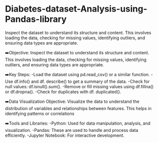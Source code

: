 # Diabetes-dataset-Analysis-using-Pandas-library
 Inspect the dataset to understand its structure and content. This involves loading the data, checking for missing values, identifying outliers, and ensuring data types are appropriate.

➡️Objective: Inspect the dataset to understand its structure and content. This involves loading the data, checking for missing values, identifying outliers, and ensuring data types are appropriate.

➡️Key Steps:
-Load the dataset using pd.read_csv() or a similar function.
-Use df.info() and df. describe() to get a summary of the data.
-Check for null values: df.isnull().sum().
-Remove or fill missing values using df.fillna() or df.dropna().
-Check for duplicates with df. duplicated().

➡️Data Visualization
Objective: Visualize the data to understand the distribution of variables and relationships between features. This helps in identifying patterns or correlations

➡️Tools and Libraries:
-Python: Used for data manipulation, analysis, and visualization.
-Pandas: These are used to handle and process data efficiently.
-Jupyter Notebook: For interactive development.
